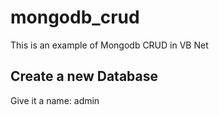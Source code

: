 # mongodb_crud
This is an example of Mongodb CRUD in VB Net

## Create a new Database
Give it a name: admin
